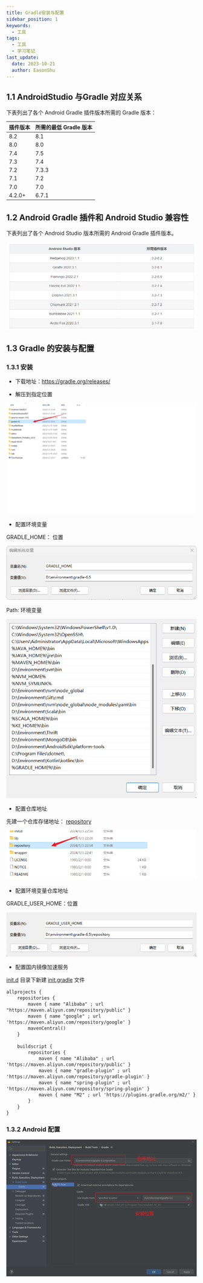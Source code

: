 ```yaml
---
title: Gradle安装与配置
sidebar_position: 1
keywords:
  - 工具
tags:
  - 工具
  - 学习笔记
last_update:
  date: 2023-10-21
  author: EasonShu
---
```


## 1.1 AndroidStudio 与Gradle 对应关系

下表列出了各个 Android Gradle 插件版本所需的 Gradle 版本：

| 插件版本 | 所需的最低 Gradle 版本 |
| -------- | ---------------------- |
| 8.2      | 8.1                    |
| 8.0      | 8.0                    |
| 7.4      | 7.5                    |
| 7.3      | 7.4                    |
| 7.2      | 7.3.3                  |
| 7.1      | 7.2                    |
| 7.0      | 7.0                    |
| 4.2.0+   | 6.7.1                  |

## 1.2 Android Gradle 插件和 Android Studio 兼容性

下表列出了各个 Android Studio 版本所需的 Android Gradle 插件版本。

![image-20240103233906399](images/image-20240103233906399.png)

##  1.3 Gradle 的安装与配置

### 1.3.1 安装

- 下载地址：https://gradle.org/releases/

- 解压到指定位置

![image-20240103234241801](images/image-20240103234241801.png)

- 配置环境变量

GRADLE_HOME： 位置

![image-20240103234359259](images/image-20240103234359259.png)

Path: 环境变量

![image-20240529102318799](images/image-20240529102318799.png)

- 配置仓库地址

先建一个仓库存储地址： [repository](D:\environment\gradle-6.5\repository)

![image-20240103234507647](images/image-20240103234507647.png)

- 配置环境变量仓库地址

GRADLE_USER_HOME：位置

![image-20240103234536784](images/image-20240103234536784.png)

- 配置国内镜像加速服务

 [init.d](D:\environment\gradle-6.5\init.d) 目录下新建 [init.gradle](D:\environment\gradle-6.5\init.d\init.gradle) 文件

```
allprojects {
    repositories {
        maven { name "Alibaba" ; url "https://maven.aliyun.com/repository/public" }
        maven { name "google" ; url 'https://maven.aliyun.com/repository/google' }
        mavenCentral()
    }

    buildscript { 
        repositories { 
            maven { name "Alibaba" ; url 'https://maven.aliyun.com/repository/public' }
            maven { name "gradle-plugin" ; url 'https://maven.aliyun.com/repository/gradle-plugin' }
            maven { name "spring-plugin" ; url 'https://maven.aliyun.com/repository/spring-plugin' }
            maven { name "M2" ; url 'https://plugins.gradle.org/m2/' }
        }
    }
}
```

### 1.3.2 Android 配置

![image-20240103234838049](images/image-20240103234838049.png)



